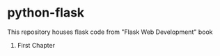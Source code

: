 # python-flask
This repository houses flask code from "Flask Web Development" book
1. First Chapter
